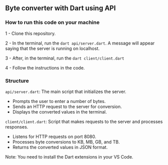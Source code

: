 ## Byte converter with Dart using API

<h3>How to run this code on your machine</h3>

1 - Clone this repository.

2 - In the terminal, run the ```dart api/server.dart```. A message will appear saying that the server is running on localhost.

3 - After, in the terminal, run the ```dart client/client.dart```

4 - Follow the instructions in the code.

<h3>Structure</h3>

```api/server.dart```: The main script that initializes the server.
- Prompts the user to enter a number of bytes.
- Sends an HTTP request to the server for conversion.
- Displays the converted values in the terminal.

```client/client.dart```: Script that makes requests to the server and processes responses.
- Listens for HTTP requests on port 8080.
- Processes byte conversions to KB, MB, GB, and TB.
- Returns the converted values in JSON format.

Note: You need to install the Dart extensions in your VS Code.
